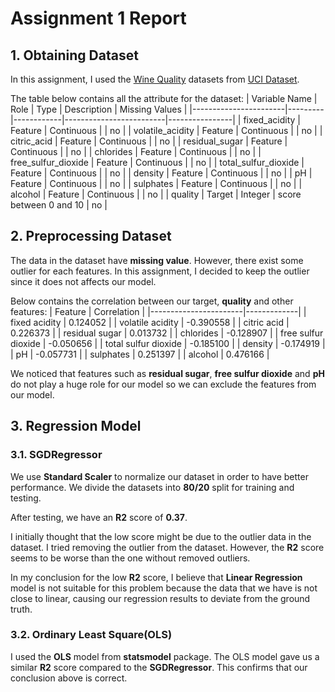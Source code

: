 # Assignment 1 Report
## 1. Obtaining Dataset
In this assignment, I used the [Wine Quality](https://archive.ics.uci.edu/dataset/186/wine+quality) datasets from [UCI Dataset](https://archive.ics.uci.edu/dataset).

The table below contains all the attribute for the dataset:
| Variable Name         | Role    | Type       | Description             | Missing Values |
|-----------------------|---------|------------|-------------------------|----------------|
| fixed_acidity         | Feature | Continuous |                         | no             |
| volatile_acidity      | Feature | Continuous |                         | no             |
| citric_acid           | Feature | Continuous |                         | no             |
| residual_sugar        | Feature | Continuous |                         | no             |
| chlorides             | Feature | Continuous |                         | no             |
| free_sulfur_dioxide   | Feature | Continuous |                         | no             |
| total_sulfur_dioxide  | Feature | Continuous |                         | no             |
| density               | Feature | Continuous |                         | no             |
| pH                    | Feature | Continuous |                         | no             |
| sulphates             | Feature | Continuous |                         | no             |
| alcohol               | Feature | Continuous |                         | no             |
| quality               | Target  | Integer    | score between 0 and 10  | no             |


## 2. Preprocessing Dataset
The data in the dataset have **missing value**. However, there exist some outlier for each features. In this assignment, I decided to keep the outlier since it does not affects our model.

Below contains the correlation between our target, **quality** and other features:
| Feature               | Correlation |
|-----------------------|-------------|
| fixed acidity         | 0.124052    |
| volatile acidity      | -0.390558   |
| citric acid           | 0.226373    |
| residual sugar        | 0.013732    |
| chlorides             | -0.128907   |
| free sulfur dioxide   | -0.050656   |
| total sulfur dioxide  | -0.185100   |
| density               | -0.174919   |
| pH                    | -0.057731   |
| sulphates             | 0.251397    |
| alcohol               | 0.476166    |

We noticed that features such as **residual sugar**, **free sulfur dioxide** and **pH** do not play a huge role for our model so we can exclude the features from our model.

## 3. Regression Model
### 3.1. SGDRegressor
We use **Standard Scaler** to normalize our dataset in order to have better performance. We divide the datasets into **80/20** split for training and testing.

After testing, we have an **R2** score of **0.37**.

I initially thought that the low score might be due to the outlier data in the dataset. I tried removing the outlier from the dataset. However, the **R2** score seems to be worse than the one without removed outliers.

In my conclusion for the low **R2** score, I believe that **Linear Regression** model is not suitable for this problem because the data that we have is not close to linear, causing our regression results to deviate from the ground truth.

### 3.2. Ordinary Least Square(OLS)
I used the **OLS** model from **statsmodel** package. The OLS model gave us a similar **R2** score compared to the **SGDRegressor**. This confirms that our conclusion above is correct.